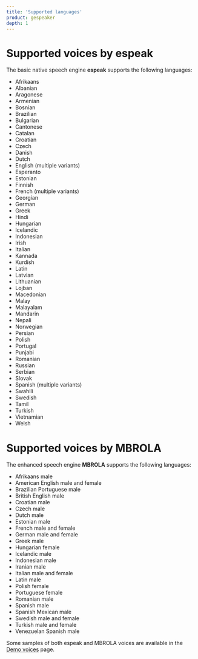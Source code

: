 ```yaml
---
title: 'Supported languages'
product: gespeaker
depth: 1
---
```


# Supported voices by espeak
The basic native speech engine **espeak** supports the following languages:
* Afrikaans
* Albanian
* Aragonese
* Armenian
* Bosnian
* Brazilian
* Bulgarian
* Cantonese
* Catalan
* Croatian
* Czech
* Danish
* Dutch
* English (multiple variants)
* Esperanto
* Estonian
* Finnish
* French (multiple variants)
* Georgian
* German
* Greek
* Hindi
* Hungarian
* Icelandic
* Indonesian
* Irish
* Italian
* Kannada
* Kurdish
* Latin
* Latvian
* Lithuanian
* Lojban
* Macedonian
* Malay
* Malayalam
* Mandarin
* Nepali
* Norwegian
* Persian
* Polish
* Portugal
* Punjabi
* Romanian
* Russian
* Serbian
* Slovak
* Spanish (multiple variants)
* Swahili
* Swedish
* Tamil
* Turkish
* Vietnamian
* Welsh

# Supported voices by MBROLA
The enhanced speech engine **MBROLA** supports the following languages:
* Afrikaans male
* American English male and female
* Brazilian Portuguese male
* British English male
* Croatian male
* Czech male
* Dutch male
* Estonian male
* French male and female
* German male and female
* Greek male
* Hungarian female
* Icelandic male
* Indonesian male
* Iranian male
* Italian male and female
* Latin male
* Polish female
* Portuguese female
* Romanian male
* Spanish male
* Spanish Mexican male
* Swedish male and female
* Turkish male and female
* Venezuelan Spanish male

Some samples of both espeak and MBROLA voices are available in the [Demo voices](../demo) page.

